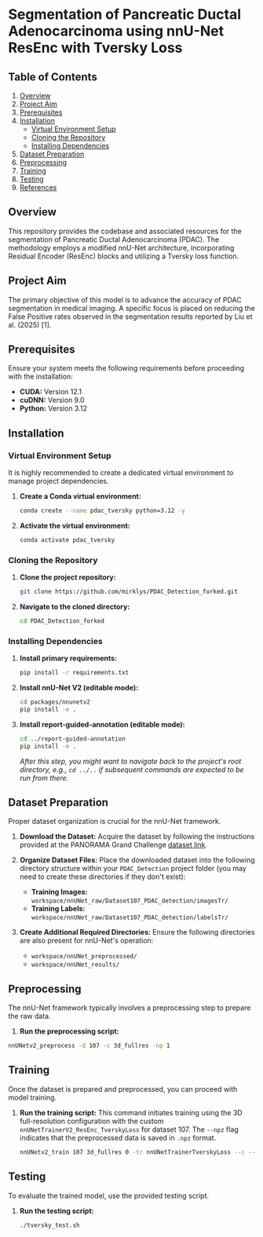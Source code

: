 # Segmentation of Pancreatic Ductal Adenocarcinoma using nnU-Net ResEnc with Tversky Loss

## Table of Contents
1.  [Overview](#overview)
2.  [Project Aim](#project-aim)
3.  [Prerequisites](#prerequisites)
4.  [Installation](#installation)
    * [Virtual Environment Setup](#virtual-environment-setup)
    * [Cloning the Repository](#cloning-the-repository)
    * [Installing Dependencies](#installing-dependencies)
5.  [Dataset Preparation](#dataset-preparation)
6.  [Preprocessing](#preprocessing)
7.  [Training](#training)
8.  [Testing](#testing)
9.  [References](#references)

## Overview
This repository provides the codebase and associated resources for the segmentation of Pancreatic Ductal Adenocarcinoma (PDAC). The methodology employs a modified nnU-Net architecture, incorporating Residual Encoder (ResEnc) blocks and utilizing a Tversky loss function.

## Project Aim
The primary objective of this model is to advance the accuracy of PDAC segmentation in medical imaging. A specific focus is placed on reducing the False Positive rates observed in the segmentation results reported by Liu et al. (2025) [1].

## Prerequisites
Ensure your system meets the following requirements before proceeding with the installation:
* **CUDA:** Version 12.1
* **cuDNN:** Version 9.0
* **Python:** Version 3.12

## Installation

### Virtual Environment Setup
It is highly recommended to create a dedicated virtual environment to manage project dependencies.

1.  **Create a Conda virtual environment:**
    ```bash
    conda create --name pdac_tversky python=3.12 -y
    ```
2.  **Activate the virtual environment:**
    ```bash
    conda activate pdac_tversky
    ```

### Cloning the Repository
1.  **Clone the project repository:**
    ```bash
    git clone https://github.com/mirklys/PDAC_Detection_forked.git
    ```
2.  **Navigate to the cloned directory:**
    ```bash
    cd PDAC_Detection_forked
    ```

### Installing Dependencies
1.  **Install primary requirements:**
    ```bash
    pip install -r requirements.txt
    ```
2.  **Install nnU-Net V2 (editable mode):**
    ```bash
    cd packages/nnunetv2
    pip install -e .
    ```
3.  **Install report-guided-annotation (editable mode):**
    ```bash
    cd ../report-guided-annotation
    pip install -e .
    ```
    *After this step, you might want to navigate back to the project's root directory, e.g., `cd ../..` if subsequent commands are expected to be run from there.*

## Dataset Preparation
Proper dataset organization is crucial for the nnU-Net framework.

1.  **Download the Dataset:**
    Acquire the dataset by following the instructions provided at the PANORAMA Grand Challenge [dataset link](https://panorama.grand-challenge.org/datasets-imaging-labels/).

2.  **Organize Dataset Files:**
    Place the downloaded dataset into the following directory structure within your `PDAC_Detection` project folder (you may need to create these directories if they don't exist):
    * **Training Images:**
        `workspace/nnUNet_raw/Dataset107_PDAC_detection/imagesTr/`
    * **Training Labels:**
        `workspace/nnUNet_raw/Dataset107_PDAC_detection/labelsTr/`

3.  **Create Additional Required Directories:**
    Ensure the following directories are also present for nnU-Net's operation:
    * `workspace/nnUNet_preprocessed/`
    * `workspace/nnUNet_results/`

## Preprocessing
The nnU-Net framework typically involves a preprocessing step to prepare the raw data.

1.  **Run the preprocessing script:**
   ```bash
   nnUNetv2_preprocess -d 107 -c 3d_fullres -np 1
   ```

## Training
Once the dataset is prepared and preprocessed, you can proceed with model training.

1.  **Run the training script:**
    This command initiates training using the 3D full-resolution configuration with the custom `nnUNetTrainerV2_ResEnc_TverskyLoss` for dataset 107. The `--npz` flag indicates that the preprocessed data is saved in `.npz` format.
    ```bash
    nnUNetv2_train 107 3d_fullres 0 -tr nnUNetTrainerTverskyLoss --c --npz
    ```

## Testing
To evaluate the trained model, use the provided testing script.

1.  **Run the testing script:**
    ```bash
    ./tversky_test.sh
    ```
